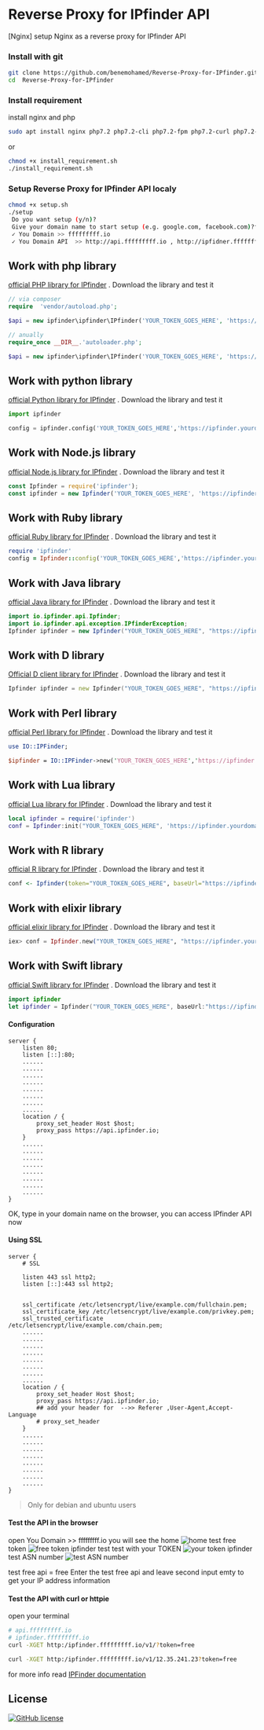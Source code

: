 # Reverse Proxy for IPfinder API
[Nginx] setup Nginx as a reverse proxy for IPfinder API

### Install with  git
```bash
git clone https://github.com/benemohamed/Reverse-Proxy-for-IPfinder.git
cd  Reverse-Proxy-for-IPfinder
```

### Install requirement
install nginx and php
```bash
sudo apt install nginx php7.2 php7.2-cli php7.2-fpm php7.2-curl php7.2-zip php7.2-xml php7.2-mbstring
```
or
```bash
chmod +x install_requirement.sh
./install_requirement.sh
```

### Setup Reverse Proxy for IPfinder API localy

```bash
chmod +x setup.sh
./setup
 Do you want setup (y/n)?
 Give your domain name to start setup (e.g. google.com, facebook.com)?fffffffff.io
 ✓ You Domain >> fffffffff.io
 ✓ You Domain API  >> http://api.fffffffff.io , http://ipfidner.fffffffff.io

```

## Work with php library
[official PHP library for IPfinder](https://github.com/ipfinder-io/ip-finder-php) .
Download the library and test it

```php
// via composer
require  'vendor/autoload.php';

$api = new ipfinder\ipfinder\IPfinder('YOUR_TOKEN_GOES_HERE', 'https://ipfinder.yourdomain.com');

// anually
require_once __DIR__.'autoloader.php';

$api = new ipfinder\ipfinder\IPfinder('YOUR_TOKEN_GOES_HERE', 'https://ipfinder.yourdomain.com');

```

## Work with python library
[official Python library for IPfinder](https://github.com/ipfinder-io/ip-finder-python) .
Download the library and test it

```python
import ipfinder

config = ipfinder.config('YOUR_TOKEN_GOES_HERE','https://ipfinder.yourdomain.com')
```

## Work with Node.js library
[official Node.js library for IPfinder](https://github.com/ipfinder-io/ip-finder-node) .
Download the library and test it

```javascript
const Ipfinder = require('ipfinder');
const ipfinder = new Ipfinder('YOUR_TOKEN_GOES_HERE', 'https://ipfinder.yourdomain.com');
```


## Work with Ruby library
[official Ruby library for IPfinder](https://github.com/ipfinder-io/ip-finder-ruby) .
Download the library and test it

```ruby
require 'ipfinder'
config = Ipfinder::config('YOUR_TOKEN_GOES_HERE','https://ipfinder.yourdomain.com')
```

## Work with Java library
[official Java library for IPfinder](https://github.com/ipfinder-io/ip-finder-java) .
Download the library and test it

```java
import io.ipfinder.api.Ipfinder;
import io.ipfinder.api.exception.IPfinderException;
Ipfinder ipfinder = new Ipfinder("YOUR_TOKEN_GOES_HERE", "https://ipfinder.yourdomain.com");
```
## Work with  D library
[Official D client library for IPfinder](https://github.com/ipfinder-io/ip-finder-dlang) .
Download the library and test it

```d
Ipfinder ipfinder = new Ipfinder("YOUR_TOKEN_GOES_HERE", "https://ipfinder.yourdomain.com");

```

## Work with Perl library
[official Perl library for IPfinder](https://github.com/ipfinder-io/ip-finder-perl) .
Download the library and test it

```perl
use IO::IPFinder;

$ipfinder = IO::IPFinder->new('YOUR_TOKEN_GOES_HERE','https://ipfinder.yourdomain.com');
```

## Work with Lua library
[official Lua library for IPfinder](https://github.com/ipfinder-io/ip-finder-lua) .
Download the library and test it

```lua
local ipfinder = require('ipfinder')
conf = Ipfinder:init("YOUR_TOKEN_GOES_HERE", 'https://ipfinder.yourdomain.com')
```

## Work with R library
[official R library for IPfinder](https://github.com/ipfinder-io/ip-finder-rlang) .
Download the library and test it

```r
conf <- Ipfinder(token="YOUR_TOKEN_GOES_HERE", baseUrl="https://ipfinder.yourdomain.com")
```

## Work with elixir library
[official elixir library for IPfinder](https://github.com/ipfinder-io/ip-finder-elixir) .
Download the library and test it

```elixir
iex> conf = Ipfinder.new("YOUR_TOKEN_GOES_HERE", "https://ipfinder.yourdomain.com")
```

## Work with Swift library
[official Swift library for IPfinder](https://github.com/ipfinder-io/ip-finder-swift) .
Download the library and test it
```swift
import ipfinder
let ipfinder = Ipfinder("YOUR_TOKEN_GOES_HERE", baseUrl:"https://ipfinder.yourdomain.com")
```

#### Configuration

```nginx
server {
    listen 80;
    listen [::]:80;
    ......
    ......
    ......
    ......
    ......
    ......
    ......
    ......
    location / {
        proxy_set_header Host $host;
        proxy_pass https://api.ipfinder.io;
    }
    ......
    ......
    ......
    ......
    ......
    ......
    ......
    ......
}

```
OK, type in your domain name on the browser, you can access IPfinder API now


#### Using SSL
```nginx
server {
    # SSL

    listen 443 ssl http2;
    listen [::]:443 ssl http2;


    ssl_certificate /etc/letsencrypt/live/example.com/fullchain.pem;
    ssl_certificate_key /etc/letsencrypt/live/example.com/privkey.pem;
    ssl_trusted_certificate /etc/letsencrypt/live/example.com/chain.pem;
    ......
    ......
    ......
    ......
    ......
    ......
    ......
    ......
    location / {
        proxy_set_header Host $host;
        proxy_pass https://api.ipfinder.io;
        ## add your header for  -->> Referer ,User-Agent,Accept-Language
        # proxy_set_header
    }
    ......
    ......
    ......
    ......
    ......
    ......
    ......
    ......
}
```
> Only for debian and ubuntu users

#### Test the API in the browser
open You Domain >> fffffffff.io
you will see the home
![home](https://i.imgur.com/GmzUrAy.png)
test free token
![free token ipfinder](https://i.imgur.com/4PHwBRQ.png)
test test with your TOKEN
![your token ipfinder](https://i.imgur.com/vsNAIBm.png)
test ASN number
![test ASN number](https://i.imgur.com/5pQKSFc.png)

test free api = free
Enter the test free api and leave second input emty to get your IP address information



#### Test the API with curl or httpie
open your terminal

```bash
# api.fffffffff.io
# ipfinder.fffffffff.io
curl -XGET http:/ipfinder.fffffffff.io/v1/?token=free

curl -XGET http:/ipfinder.fffffffff.io/v1/12.35.241.23?token=free

```

for more info read [IPFinder documentation](https://ipfinder.io/docs/#getting-started)


License
----

[![GitHub license](https://img.shields.io/github/license/benemohamed/Reverse-Proxy-for-IPfinder.svg)](https://github.com/benemohamed/Reverse-Proxy-for-IPfinder/blob/master/LICENSE)
